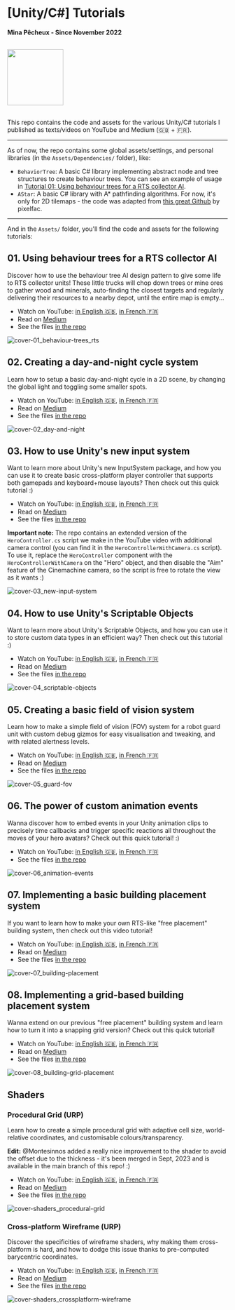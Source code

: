 # [Unity/C#] Tutorials

**Mina Pêcheux - Since November 2022**

<img style="width: 128px; margin: 1rem 0;" src="doc/unity-square.png" />

This repo contains the code and assets for the various Unity/C# tutorials I published as texts/videos on YouTube and Medium (🇬🇧 + 🇫🇷).

---

As of now, the repo contains some global assets/settings, and personal libraries (in the `Assets/Dependencies/` folder), like:

- `BehaviorTree`: A basic C# library implementing abstract node and tree structures to create behaviour trees. You can see an example of usage in [Tutorial 01: Using behaviour trees for a RTS collector AI](#tutorial-01_bts-rts).
- `AStar`: A basic C# library with A* pathfinding algorithms. For now, it's only for 2D tilemaps - the code was adapted from [this great Github](https://github.com/pixelfac/2D-Astar-Pathfinding-in-Unity) by pixelfac.

---

And in the `Assets/` folder, you'll find the code and assets for the following tutorials:

## 01. Using behaviour trees for a RTS collector AI [<div />](#tutorial-01_bts-rts)

Discover how to use the behaviour tree AI design pattern to give some life to RTS collector units! These little trucks will chop down
trees or mine ores to gather wood and minerals, auto-finding the closest targets and regularly delivering their resources to a nearby
depot, until the entire map is empty...

- Watch on YouTube: [in English 🇬🇧](https://www.youtube.com/watch?v=ySIzNaW0HUI), [in French 🇫🇷](https://www.youtube.com/watch?v=utbQapz6DoU)
- Read on [Medium](https://mina-pecheux.medium.com/using-behaviour-trees-for-a-rts-collector-ai-in-unity-c-dca24243ebce)
- See the files [in the repo](/Assets/01-BehaviourTreesRTS/)

![cover-01_behaviour-trees_rts](doc/01_behaviour-trees_rts.gif)

## 02. Creating a day-and-night cycle system [<div />](#tutorial-02_day-and-night)

Learn how to setup a basic day-and-night cycle in a 2D scene, by changing the global light and toggling some smaller spots.

- Watch on YouTube: [in English 🇬🇧](https://www.youtube.com/watch?v=O997NxQGQ6A), [in French 🇫🇷](https://www.youtube.com/watch?v=CHV9xLaFf8w)
- Read on [Medium](https://mina-pecheux.medium.com/creating-a-basic-day-and-night-cycle-in-unity-c-dff942c1690d)
- See the files [in the repo](/Assets/02-DayAndNightCycle/)

![cover-02_day-and-night](doc/02_day-and-night.gif)

## 03. How to use Unity's new input system [<div />](#tutorial-03_new-input-system)

Want to learn more about Unity's new InputSystem package, and how you can use it to create basic cross-platform player controller that supports
            both gamepads and keyboard+mouse layouts? Then check out this quick tutorial :)

- Watch on YouTube: [in English 🇬🇧](https://youtu.be/SyA4PPiXorI), [in French 🇫🇷](https://www.youtube.com/watch?v=m5ePVtQq-zo)
- Read on [Medium](https://medium.com/codex/why-you-should-use-unitys-new-input-system-268773863c4)
- See the files [in the repo](/Assets/03-NewInputSystem/)

**Important note:** The repo contains an extended version of the `HeroController.cs` script we make in the YouTube video with additional camera control (you can find it in the `HeroControllerWithCamera.cs` script). To use it, replace the `HeroController` component with the `HeroControllerWithCamera` on the "Hero" object, and then disable the "Aim" feature of the Cinemachine camera, so the script is free to rotate the view as it wants :)

![cover-03_new-input-system](doc/03_new-input-system.png)

## 04. How to use Unity's Scriptable Objects

Want to learn more about Unity's Scriptable Objects, and how you can use it to store custom data types in an efficient way? Then check out this tutorial :)

- Watch on YouTube: [in English 🇬🇧](https://www.youtube.com/watch?v=ZnHxxADBAQ0), [in French 🇫🇷](https://www.youtube.com/watch?v=q81A6cjdGcY)
- Read on [Medium](https://mina-pecheux.medium.com/discovering-the-power-of-unitys-scriptable-objects-53ae6e0acef4)
- See the files [in the repo](/Assets/04-ScriptableObjects/)

![cover-04_scriptable-objects](doc/04_scriptable-objects.jpg)

## 05. Creating a basic field of vision system

Learn how to make a simple field of vision (FOV) system for a robot guard unit with custom debug gizmos for easy visualisation and tweaking, and with related alertness levels.

- Watch on YouTube: [in English 🇬🇧](https://www.youtube.com/watch?v=2Q5n7KFsr3s), [in French 🇫🇷](https://www.youtube.com/watch?v=81Lz19C88C0)
- Read on [Medium](https://mina-pecheux.medium.com/creating-a-basic-field-of-vision-system-in-unity-c-718b58951cf6)
- See the files [in the repo](/Assets/05-GuardFOV/)

![cover-05_guard-fov](doc/05_guard-fov.png)

## 06. The power of custom animation events

Wanna discover how to embed events in your Unity animation clips to precisely time callbacks and trigger specific reactions all throughout the moves of your hero avatars? Check out this quick tutorial! :)

- Watch on YouTube: [in English 🇬🇧](https://www.youtube.com/watch?v=7xNI2hUoXWw), [in French 🇫🇷](https://www.youtube.com/watch?v=Mg6DsLlhddU)
- See the files [in the repo](/Assets/06-AnimationEvents/)

![cover-06_animation-events](doc/06_animation-events.png)

## 07. Implementing a basic building placement system

If you want to learn how to make your own RTS-like "free placement" building system, then check out this video tutorial!

- Watch on YouTube: [in English 🇬🇧](https://www.youtube.com/watch?v=OaQQ67N9hWc), [in French 🇫🇷](https://www.youtube.com/watch?v=I6TRatXjRYI)
- Read on [Medium](https://medium.com/codex/implementing-a-basic-building-placement-system-in-unity-c-6b969d52f533)
- See the files [in the repo](/Assets/07-BuildingPlacement/)

![cover-07_building-placement](doc/07_building-placement.png)

## 08. Implementing a grid-based building placement system

Wanna extend on our previous "free placement" building system and learn how to turn it into a snapping grid version? Check out this quick tutorial!

- Watch on YouTube: [in English 🇬🇧](https://youtu.be/jEYzUAhYXHI), [in French 🇫🇷](https://www.youtube.com/watch?v=qhwnJh0zDN8)
- Read on [Medium](https://mina-pecheux.medium.com/creating-a-building-grid-based-placement-system-in-unity-c-aca4b70f9273)
- See the files [in the repo](/Assets/08-BuildingGridPlacement/)

![cover-08_building-grid-placement](doc/08_building-grid-placement.png)

## Shaders

### Procedural Grid (URP)

Learn how to create a simple procedural grid with adaptive cell size, world-relative coordinates, and customisable colours/transparency.

**Edit:** @Montesinnos added a really nice improvement to the shader to avoid the offset due to the thickness - it's been merged in Sept, 2023 and is available in the main branch of this repo! :)

- Watch on YouTube: [in English 🇬🇧](https://www.youtube.com/watch?v=T0CYpOyCVIU), [in French 🇫🇷](https://www.youtube.com/watch?v=0iq6ZO7owNM)
- Read on [Medium](https://mina-pecheux.medium.com/creating-a-procedural-grid-shader-in-unity-6d0b727bf52d)
- See the files [in the repo](/Assets/00-Shaders/ProceduralGrid/)

![cover-shaders_procedural-grid](doc/shaders_procedural-grid.gif)

### Cross-platform Wireframe (URP)

Discover the specificities of wireframe shaders, why making them cross-platform is hard, and how to dodge this issue thanks to pre-computed barycentric coordinates.

- Watch on YouTube: [in English 🇬🇧](https://www.youtube.com/watch?v=xEmyl5_wYqk), [in French 🇫🇷](https://www.youtube.com/watch?v=y_E_WynwrAw)
- Read on [Medium](https://mina-pecheux.medium.com/creating-a-cross-platform-wireframe-shader-in-unity-64045828d4e2)
- See the files [in the repo](/Assets/00-Shaders/CrossPlatformWireframe/)

![cover-shaders_crossplatform-wireframe](doc/shaders_crossplatform-wireframe.gif)
